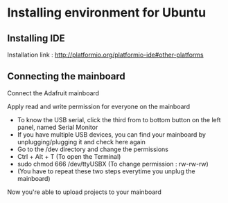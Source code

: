 Installing environment for Ubuntu
========================

Installing IDE
--------------

Installation link : http://platformio.org/platformio-ide#other-platforms

Connecting the mainboard
------------------------

Connect the Adafruit mainboard

Apply read and write permission for everyone on the mainboard
- To know the USB serial, click the third from to bottom button on the
	left panel, named Serial Monitor
- If you have multiple USB devices, you can find your mainboard by
	unplugging/plugging it and check here again
- Go to the /dev directory and change the permissions
-  Ctrl + Alt + T (To open the Terminal)
-  sudo chmod 666 /dev/ttyUSBX (To change permission : rw-rw-rw)
-   (You have to repeat these two steps everytime you unplug the mainboard)

Now you're able to upload projects to your mainboard
